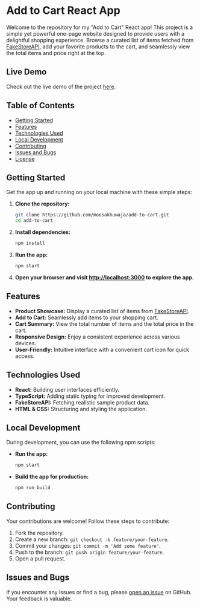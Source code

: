 # Add to Cart React App

Welcome to the repository for my "Add to Cart" React app! This project is a simple yet powerful one-page website designed to provide users with a delightful shopping experience. Browse a curated list of items fetched from [FakeStoreAPI](https://fakestoreapi.com/), add your favorite products to the cart, and seamlessly view the total items and price right at the top.

## Live Demo

Check out the live demo of the project [here](https://moosakhuwaja.github.io/add-to-cart/).

## Table of Contents

- [Getting Started](#getting-started)
- [Features](#features)
- [Technologies Used](#technologies-used)
- [Local Development](#local-development)
- [Contributing](#contributing)
- [Issues and Bugs](#issues-and-bugs)
- [License](#license)

## Getting Started

Get the app up and running on your local machine with these simple steps:

1. **Clone the repository:**

   ```bash
   git clone https://github.com/moosakhuwaja/add-to-cart.git
   cd add-to-cart
   ```

2. **Install dependencies:**

   ```bash
   npm install
   ```

3. **Run the app:**

   ```bash
   npm start
   ```

4. **Open your browser and visit [http://localhost:3000](http://localhost:3000) to explore the app.**

## Features

- **Product Showcase:** Display a curated list of items from [FakeStoreAPI](https://fakestoreapi.com/).
- **Add to Cart:** Seamlessly add items to your shopping cart.
- **Cart Summary:** View the total number of items and the total price in the cart.
- **Responsive Design:** Enjoy a consistent experience across various devices.
- **User-Friendly:** Intuitive interface with a convenient cart icon for quick access.

## Technologies Used

- **React:** Building user interfaces efficiently.
- **TypeScript:** Adding static typing for improved development.
- **FakeStoreAPI:** Fetching realistic sample product data.
- **HTML & CSS:** Structuring and styling the application.

## Local Development

During development, you can use the following npm scripts:

- **Run the app:**

  ```bash
  npm start
  ```

- **Build the app for production:**
  ```bash
  npm run build
  ```

## Contributing

Your contributions are welcome! Follow these steps to contribute:

1. Fork the repository.
2. Create a new branch: `git checkout -b feature/your-feature`.
3. Commit your changes: `git commit -m 'Add some feature'`.
4. Push to the branch: `git push origin feature/your-feature`.
5. Open a pull request.

## Issues and Bugs

If you encounter any issues or find a bug, please [open an issue](https://github.com/moosakhuwaja/add-to-cart/issues) on GitHub. Your feedback is valuable.

```

```
